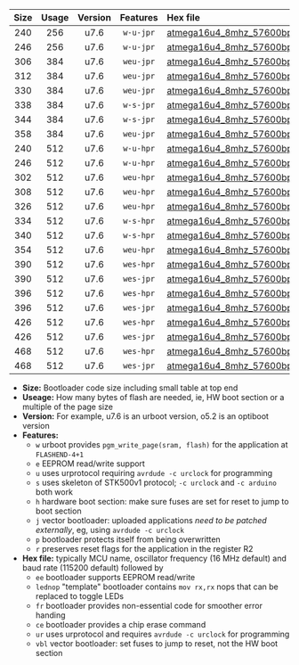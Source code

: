 |Size|Usage|Version|Features|Hex file|
|:-:|:-:|:-:|:-:|:--|
|240|256|u7.6|`w-u-jpr`|[atmega16u4_8mhz_57600bps_ur_vbl.hex](https://raw.githubusercontent.com/stefanrueger/urboot/main//atmega16u4_8mhz_57600bps_ur_vbl.hex)|
|246|256|u7.6|`w-u-jpr`|[atmega16u4_8mhz_57600bps_lednop_ur_vbl.hex](https://raw.githubusercontent.com/stefanrueger/urboot/main//atmega16u4_8mhz_57600bps_lednop_ur_vbl.hex)|
|306|384|u7.6|`weu-jpr`|[atmega16u4_8mhz_57600bps_ee_ur_vbl.hex](https://raw.githubusercontent.com/stefanrueger/urboot/main//atmega16u4_8mhz_57600bps_ee_ur_vbl.hex)|
|312|384|u7.6|`weu-jpr`|[atmega16u4_8mhz_57600bps_ee_lednop_ur_vbl.hex](https://raw.githubusercontent.com/stefanrueger/urboot/main//atmega16u4_8mhz_57600bps_ee_lednop_ur_vbl.hex)|
|330|384|u7.6|`weu-jpr`|[atmega16u4_8mhz_57600bps_ee_lednop_fr_ur_vbl.hex](https://raw.githubusercontent.com/stefanrueger/urboot/main//atmega16u4_8mhz_57600bps_ee_lednop_fr_ur_vbl.hex)|
|338|384|u7.6|`w-s-jpr`|[atmega16u4_8mhz_57600bps_vbl.hex](https://raw.githubusercontent.com/stefanrueger/urboot/main//atmega16u4_8mhz_57600bps_vbl.hex)|
|344|384|u7.6|`w-s-jpr`|[atmega16u4_8mhz_57600bps_lednop_vbl.hex](https://raw.githubusercontent.com/stefanrueger/urboot/main//atmega16u4_8mhz_57600bps_lednop_vbl.hex)|
|358|384|u7.6|`weu-jpr`|[atmega16u4_8mhz_57600bps_ee_lednop_fr_ce_ur_vbl.hex](https://raw.githubusercontent.com/stefanrueger/urboot/main//atmega16u4_8mhz_57600bps_ee_lednop_fr_ce_ur_vbl.hex)|
|240|512|u7.6|`w-u-hpr`|[atmega16u4_8mhz_57600bps_ur.hex](https://raw.githubusercontent.com/stefanrueger/urboot/main//atmega16u4_8mhz_57600bps_ur.hex)|
|246|512|u7.6|`w-u-hpr`|[atmega16u4_8mhz_57600bps_lednop_ur.hex](https://raw.githubusercontent.com/stefanrueger/urboot/main//atmega16u4_8mhz_57600bps_lednop_ur.hex)|
|302|512|u7.6|`weu-hpr`|[atmega16u4_8mhz_57600bps_ee_ur.hex](https://raw.githubusercontent.com/stefanrueger/urboot/main//atmega16u4_8mhz_57600bps_ee_ur.hex)|
|308|512|u7.6|`weu-hpr`|[atmega16u4_8mhz_57600bps_ee_lednop_ur.hex](https://raw.githubusercontent.com/stefanrueger/urboot/main//atmega16u4_8mhz_57600bps_ee_lednop_ur.hex)|
|326|512|u7.6|`weu-hpr`|[atmega16u4_8mhz_57600bps_ee_lednop_fr_ur.hex](https://raw.githubusercontent.com/stefanrueger/urboot/main//atmega16u4_8mhz_57600bps_ee_lednop_fr_ur.hex)|
|334|512|u7.6|`w-s-hpr`|[atmega16u4_8mhz_57600bps.hex](https://raw.githubusercontent.com/stefanrueger/urboot/main//atmega16u4_8mhz_57600bps.hex)|
|340|512|u7.6|`w-s-hpr`|[atmega16u4_8mhz_57600bps_lednop.hex](https://raw.githubusercontent.com/stefanrueger/urboot/main//atmega16u4_8mhz_57600bps_lednop.hex)|
|354|512|u7.6|`weu-hpr`|[atmega16u4_8mhz_57600bps_ee_lednop_fr_ce_ur.hex](https://raw.githubusercontent.com/stefanrueger/urboot/main//atmega16u4_8mhz_57600bps_ee_lednop_fr_ce_ur.hex)|
|390|512|u7.6|`wes-hpr`|[atmega16u4_8mhz_57600bps_ee.hex](https://raw.githubusercontent.com/stefanrueger/urboot/main//atmega16u4_8mhz_57600bps_ee.hex)|
|390|512|u7.6|`wes-jpr`|[atmega16u4_8mhz_57600bps_ee_vbl.hex](https://raw.githubusercontent.com/stefanrueger/urboot/main//atmega16u4_8mhz_57600bps_ee_vbl.hex)|
|396|512|u7.6|`wes-hpr`|[atmega16u4_8mhz_57600bps_ee_lednop.hex](https://raw.githubusercontent.com/stefanrueger/urboot/main//atmega16u4_8mhz_57600bps_ee_lednop.hex)|
|396|512|u7.6|`wes-jpr`|[atmega16u4_8mhz_57600bps_ee_lednop_vbl.hex](https://raw.githubusercontent.com/stefanrueger/urboot/main//atmega16u4_8mhz_57600bps_ee_lednop_vbl.hex)|
|426|512|u7.6|`wes-hpr`|[atmega16u4_8mhz_57600bps_ee_lednop_fr.hex](https://raw.githubusercontent.com/stefanrueger/urboot/main//atmega16u4_8mhz_57600bps_ee_lednop_fr.hex)|
|426|512|u7.6|`wes-jpr`|[atmega16u4_8mhz_57600bps_ee_lednop_fr_vbl.hex](https://raw.githubusercontent.com/stefanrueger/urboot/main//atmega16u4_8mhz_57600bps_ee_lednop_fr_vbl.hex)|
|468|512|u7.6|`wes-hpr`|[atmega16u4_8mhz_57600bps_ee_lednop_fr_ce.hex](https://raw.githubusercontent.com/stefanrueger/urboot/main//atmega16u4_8mhz_57600bps_ee_lednop_fr_ce.hex)|
|468|512|u7.6|`wes-jpr`|[atmega16u4_8mhz_57600bps_ee_lednop_fr_ce_vbl.hex](https://raw.githubusercontent.com/stefanrueger/urboot/main//atmega16u4_8mhz_57600bps_ee_lednop_fr_ce_vbl.hex)|

- **Size:** Bootloader code size including small table at top end
- **Useage:** How many bytes of flash are needed, ie, HW boot section or a multiple of the page size
- **Version:** For example, u7.6 is an urboot version, o5.2 is an optiboot version
- **Features:**
  + `w` urboot provides `pgm_write_page(sram, flash)` for the application at `FLASHEND-4+1`
  + `e` EEPROM read/write support
  + `u` uses urprotocol requiring `avrdude -c urclock` for programming
  + `s` uses skeleton of STK500v1 protocol; `-c urclock` and `-c arduino` both work
  + `h` hardware boot section: make sure fuses are set for reset to jump to boot section
  + `j` vector bootloader: uploaded applications *need to be patched externally*, eg, using `avrdude -c urclock`
  + `p` bootloader protects itself from being overwritten
  + `r` preserves reset flags for the application in the register R2
- **Hex file:** typically MCU name, oscillator frequency (16 MHz default) and baud rate (115200 default) followed by
  + `ee` bootloader supports EEPROM read/write
  + `lednop` "template" bootloader contains `mov rx,rx` nops that can be replaced to toggle LEDs
  + `fr` bootloader provides non-essential code for smoother error handing
  + `ce` bootloader provides a chip erase command
  + `ur` uses urprotocol and requires `avrdude -c urclock` for programming
  + `vbl` vector bootloader: set fuses to jump to reset, not the HW boot section
